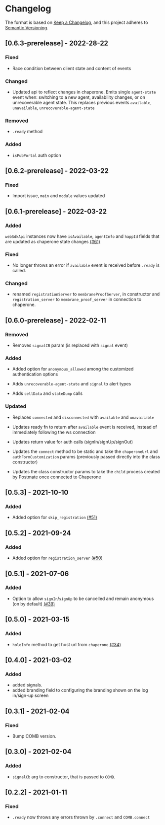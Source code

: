 # Changelog

The format is based on [Keep a Changelog](https://keepachangelog.com/en/1.0.0/),
and this project adheres to [Semantic Versioning](https://semver.org/spec/v2.0.0.html).

## [0.6.3-prerelease] - 2022-28-22
### Fixed
- Race condition between client state and content of events

### Changed
- Updated api to reflect changes in chaperone. Emits single `agent-state` event when: switching to a new agent, availability changes, or on unrecoverable agent state. This replaces previous events `available`, `unavailable`, `unrecoverable-agent-state`

### Removed
- `.ready` method

### Added
- `isPubPortal` auth option

## [0.6.2-prerelease] - 2022-03-22

### Fixed
- Import issue, `main` and `module` values updated

## [0.6.1-prerelease] - 2022-03-22

### Added
`webSdkApi` instances now have `isAvailable`, `agentInfo` and `happId` fields that are updated as chaperone state changes [(#61)](https://github.com/Holo-Host/web-sdk/pull/61)

### Fixed
- No longer throws an error if `available` event is received before `.ready` is called.

### Changed
- renamed `registrationServer` to `membraneProofServer`, in constructor and `registration_server` to `membrane_proof_server` in connection to chaperone.

## [0.6.0-prerelease] - 2022-02-11
### Removed
- Removes `signalCB` param (is replaced with `signal` event)

### Added

- Added option for `anonymous_allowed` among the customized authentication options

- Adds `unrecoverable-agent-state` and `signal` to alert types

- Adds `cellData` and `stateDump` calls

### Updated
- Replaces `connected` and `disconnected` with `available` and `unavailable`

- Updates ready fn to return after `available` event is received, instead of immediately following the ws connection

- Updates return value for auth calls (signIn/signUp/signOut)

- Updates the `connect` method to be static and take the `chaperoneUrl` and `authFormCustomization` params (previously passed directly into the class constructor)

- Updates the class constructor params to take the `child` process created by Postmate once connected to Chaperone


## [0.5.3] - 2021-10-10

### Added

- Added option for `skip_registration` [(#51)](https://github.com/Holo-Host/web-sdk/pull/51)

## [0.5.2] - 2021-09-24

### Added

- Added option for `registration_server` [(#50)](https://github.com/Holo-Host/web-sdk/pull/50)

## [0.5.1] - 2021-07-06

### Added

- Option to allow `signIn`/`signUp` to be cancelled and remain anonymous (on by default) [(#39)](https://github.com/Holo-Host/web-sdk/pull/39)

## [0.5.0] - 2021-03-15

### Added

- `holoInfo` method to get host url from `chaperone` [(#34)][]

[(#34)]: https://github.com/Holo-Host/web-sdk/pull/34

## [0.4.0] - 2021-03-02

### Added

- added signals.
- added branding field to configuring the branding shown on the log in/sign-up screen

## [0.3.1] - 2021-02-04

### Fixed

- Bump COMB version.

## [0.3.0] - 2021-02-04

### Added

- `signalCb` arg to constructor, that is passed to `COMB`.

## [0.2.2] - 2021-01-11

### Fixed

- `.ready` now throws any errors thrown by `.connect` and `COMB.connect`
